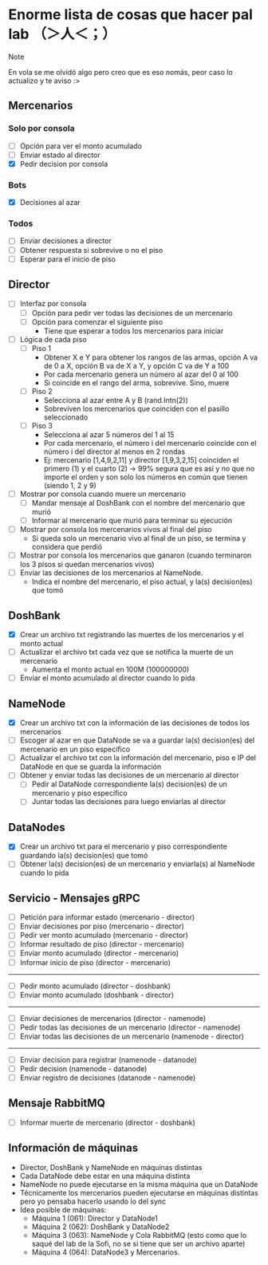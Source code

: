 # Enorme lista de cosas que hacer pal lab （＞人＜；）

> [!NOTE]
> En vola se me olvidó algo pero creo que es eso nomás, peor caso lo actualizo y te aviso :>

## Mercenarios

### Solo por consola
- [ ] Opción para ver el monto acumulado
- [ ] Enviar estado al director
- [x] Pedir decision por consola

### Bots
- [x] Decisiones al azar

### Todos
- [ ] Enviar decisiones a director
- [ ] Obtener respuesta si sobrevive o no el piso
- [ ] Esperar para el inicio de piso

## Director
- [ ] Interfaz por consola
    - [ ] Opción para pedir ver todas las decisiones de un mercenario
    - [ ] Opción para comenzar el siguiente piso
        - Tiene que esperar a todos los mercenarios para iniciar
- [ ] Lógica de cada piso
    - [ ] Piso 1 
        - Obtener X e Y para obtener los rangos de las armas, opción A va de 0 a X, opción B va de X a Y, y opción C va de Y a 100
        - Por cada mercenario genera un número al azar del 0 al 100
        - Si coincide en el rango del arma, sobrevive. Sino, muere
    - [ ] Piso 2
        - Selecciona al azar entre A y B (rand.Intn(2))
        - Sobreviven los mercenarios que coinciden con el pasillo seleccionado
    - [ ] Piso 3
        - Selecciona al azar 5 números del 1 al 15
        - Por cada mercenario, el número i del mercenario coincide con el número i del director al menos en 2 rondas
        - Ej: mercenario [1,4,9,2,11] y director [1,9,3,2,15] coinciden el primero (1) y el cuarto (2) -> 99% segura que es así y no que no importe el orden y son solo los números en común que tienen (siendo 1, 2 y 9)
- [ ] Mostrar por consola cuando muere un mercenario
    - [ ] Mandar mensaje al DoshBank con el nombre del mercenario que murió
    - [ ] Informar al mercenario que murió para terminar su ejecución
- [ ] Mostrar por consola los mercenarios vivos al final del piso
    - Si queda solo un mercenario vivo al final de un piso, se termina y considera que perdió
- [ ] Mostrar por consola los mercenarios que ganaron (cuando terminaron los 3 pisos si quedan mercenarios vivos)
- [ ] Enviar las decisiones de los mercenarios al NameNode.
    - Indica el nombre del mercenario, el piso actual, y la(s) decision(es) que tomó

## DoshBank
- [x] Crear un archivo txt registrando las muertes de los mercenarios y el monto actual
- [ ] Actualizar el archivo txt cada vez que se notifica la muerte de un mercenario
    - Aumenta el monto actual en 100M (100000000)
- [ ] Enviar el monto acumulado al director cuando lo pida

## NameNode
- [x] Crear un archivo txt con la información de las decisiones de todos los mercenarios
- [ ] Escoger al azar en que DataNode se va a guardar la(s) decision(es) del mercenario en un piso específico
- [ ] Actualizar el archivo txt con la información del mercenario, piso e IP del DataNode en que se guarda la información
- [ ] Obtener y enviar todas las decisiones de un mercenario al director
    - [ ] Pedir al DataNode correspondiente la(s) decision(es) de un mercenario y piso específico
    - [ ] Juntar todas las decisiones para luego enviarlas al director

## DataNodes
- [x] Crear un archivo txt para el mercenario y piso correspondiente guardando la(s) decision(es) que tomó
- [ ] Obtener la(s) decision(es) de un mercenario y enviarla(s) al NameNode cuando lo pida

## Servicio - Mensajes gRPC
- [ ] Petición para informar estado (mercenario - director)
- [ ] Enviar decisiones por piso (mercenario - director)
- [ ] Pedir ver monto acumulado (mercenario - director)
- [ ] Informar resultado de piso (director - mercenario)
- [ ] Enviar monto acumulado (director - mercenario)
- [ ] Informar inicio de piso (director - mercenario)
---
- [ ] Pedir monto acumulado (director - doshbank)
- [ ] Enviar monto acumulado (doshbank - director)
---
- [ ] Enviar decisiones de mercenarios (director - namenode)
- [ ] Pedir todas las decisiones de un mercenario (director - namenode)
- [ ] Enviar todas las decisiones de un mercenario (namenode - director)
---
- [ ] Enviar decision para registrar (namenode - datanode)
- [ ] Pedir decision (namenode - datanode)
- [ ] Enviar registro de decisiones (datanode - namenode)

## Mensaje RabbitMQ
- [ ] Informar muerte de mercenario (director - doshbank)

## Información de máquinas
- Director, DoshBank y NameNode en máquinas distintas
- Cada DataNode debe estar en una máquina distinta
- NameNode no puede ejecutarse en la misma máquina que un DataNode
- Técnicamente los mercenarios pueden ejecutarse en máquinas distintas pero yo pensaba hacerlo usando lo del sync
- Idea posible de máquinas:
    - Máquina 1 (061): Director y DataNode1
    - Máquina 2 (062): DoshBank y DataNode2
    - Máquina 3 (063): NameNode y Cola RabbitMQ (esto como que lo saqué del lab de la Sofi, no se si tiene que ser un archivo aparte)
    - Máquina 4 (064): DataNode3 y Mercenarios.